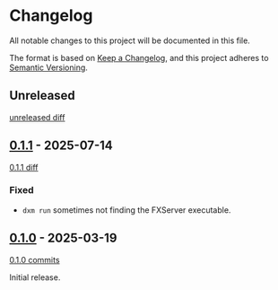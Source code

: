 # Changelog

All notable changes to this project will be documented in this file.

The format is based on [Keep a Changelog](https://keepachangelog.com/en/1.1.0/),
and this project adheres to [Semantic Versioning](https://semver.org/spec/v2.0.0.html).

## Unreleased

[unreleased diff]

## [0.1.1] - 2025-07-14

[0.1.1 diff]

### Fixed

- `dxm run` sometimes not finding the FXServer executable.

## [0.1.0] - 2025-03-19

[0.1.0 commits]

Initial release.

[unreleased diff]: https://github.com/D4isDAVID/dxm/compare/v0.1.1...main
[0.1.1]: https://github.com/D4isDAVID/dxm/releases/tag/v0.1.1
[0.1.1 diff]: https://github.com/D4isDAVID/dxm/compare/v0.1.0...v0.1.1
[0.1.0]: https://github.com/D4isDAVID/dxm/releases/tag/v0.1.0
[0.1.0 commits]: https://github.com/D4isDAVID/dxm/commits/v0.1.0
